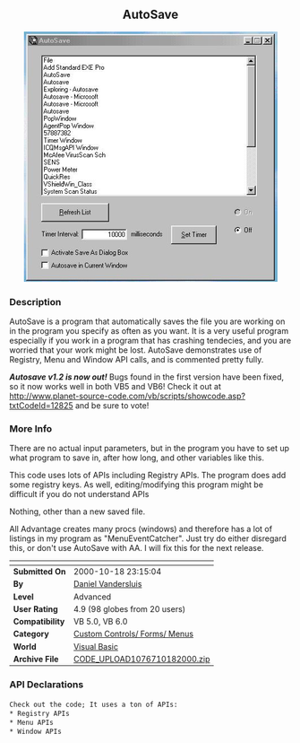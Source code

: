 ﻿<div align="center">

## AutoSave

<img src="PIC20001018232339745.jpg">
</div>

### Description

AutoSave is a program that automatically saves the file you are working on in the program you specify as often as you want. It is a very useful program especially if you work in a program that has crashing tendecies, and you are worried that your work might be lost. AutoSave demonstrates use of Registry, Menu and Window API calls, and is commented pretty fully.

***Autosave v1.2 is now out!*** Bugs found in the first version have been fixed, so it now works well in both VB5 and VB6! Check it out at http://www.planet-source-code.com/vb/scripts/showcode.asp?txtCodeId=12825 and be sure to vote!
 
### More Info
 
There are no actual input parameters, but in the program you have to set up what program to save in, after how long, and other variables like this.

This code uses lots of APIs including Registry APIs. The program does add some registry keys. As well, editing/modifying this program might be difficult if you do not understand APIs

Nothing, other than a new saved file.

All Advantage creates many procs (windows) and therefore has a lot of listings in my program as "MenuEventCatcher". Just try do either disregard this, or don't use AutoSave with AA. I will fix this for the next release.


<span>             |<span>
---                |---
**Submitted On**   |2000-10-18 23:15:04
**By**             |[Daniel Vandersluis](https://github.com/Planet-Source-Code/PSCIndex/blob/master/ByAuthor/daniel-vandersluis.md)
**Level**          |Advanced
**User Rating**    |4.9 (98 globes from 20 users)
**Compatibility**  |VB 5\.0, VB 6\.0
**Category**       |[Custom Controls/ Forms/  Menus](https://github.com/Planet-Source-Code/PSCIndex/blob/master/ByCategory/custom-controls-forms-menus__1-4.md)
**World**          |[Visual Basic](https://github.com/Planet-Source-Code/PSCIndex/blob/master/ByWorld/visual-basic.md)
**Archive File**   |[CODE\_UPLOAD1076710182000\.zip](https://github.com/Planet-Source-Code/daniel-vandersluis-autosave__1-12139/archive/master.zip)

### API Declarations

```
Check out the code; It uses a ton of APIs:
* Registry APIs
* Menu APIs
* Window APIs
```






